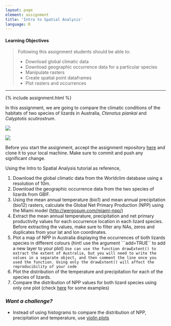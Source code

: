 ```yaml
---
layout: page
element: assignment
title: 'Intro to Spatial Analysis'
language: R
---
```


#### Learning Objectives

> Following this assignment students should be able to:
>
> - Download global climatic data
> - Download geographic occurrence data for a particular species
> - Manipulate rasters
> - Create spatial point dataframes
> - Plot rasters and occurrences

****
{% include assignment.html %}

In this assignment, we are going to compare the climatic conditions of the habitats of two species of lizards in Australia, *Ctenotus piankai* and *Calyptotis scutirostrum*.

![](http://www.arod.com.au/arod/pictures/squamata/scincidae/ctenotus/Ctenotus-piankai-thumb.jpg)

![](http://www.arod.com.au/arod/pictures/squamata/scincidae/calyptotis/Calyptotis-scutirostrum-thumb.jpg)

Before you start the assignment, accept the assignment repository [here](https://classroom.github.com/a/GWrG-lOD) and clone it to your local machine. Make sure to commit and push any significant change.

Using the Intro to Spatial Analysis tutorial as reference,

1. Download the global climatic data from the Worldclim database using a resolution of 10m.
2. Download the geographic occurrence data from the two species of lizards from GBIF.
3. Using the mean annual temperature (bio1) and mean annual precipitation (bio12) rasters, calculate the Global Net Primary Production (NPP) using the Miami model (http://wergosum.com/miami-npp/)
4. Extract the mean annual temperature, precipitation and net primary productivity values for each occurrence location in each lizard species. Before extracting the values, make sure to filter any NAs, zeros and duplicates from your lat and lon coordinates.
5. Plot a map of NPP in Australia displaying the occurrences of both lizards species in different colours (hint! use the argument ```add=TRUE`` to add a new layer to your plot) `Use can use the function drawExtent() to extract the extent of Australia, but you will need to write the values in a separate object, and then comment the line once you used the function. Using only the drawExtent() will affect the reproducibility of your code`
6. Plot the distribution of the temperature and precipitation for each of the species of lizards.
7. Compare the distribution of NPP values for both lizard species using only one plot (check [here](https://stackoverflow.com/questions/3541713/how-to-plot-two-histograms-together-in-r) for some examples)

### *Want a challenge?*
* Instead of using histograms to compare the distribution of NPP, precipitation and temperature, use [violin plots](http://www.sthda.com/english/wiki/ggplot2-violin-plot-quick-start-guide-r-software-and-data-visualization)
